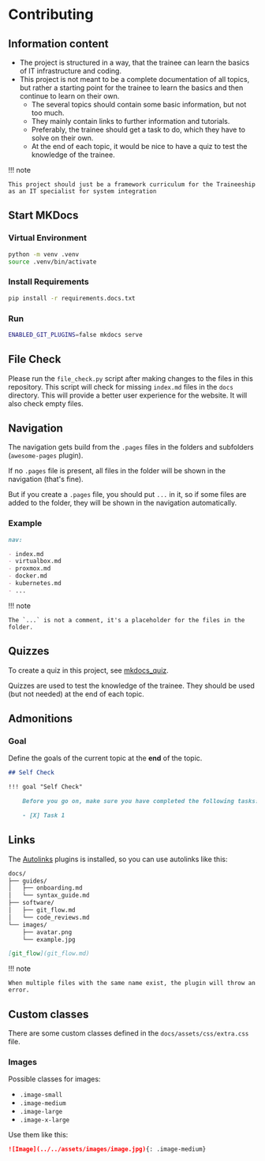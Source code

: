 # Contributing

## Information content

- The project is structured in a way, that the trainee can learn the basics of IT infrastructure and coding.
- This project is not meant to be a complete documentation of all topics, but rather a starting point for the trainee to learn the basics and then continue to learn on their own.
  - The several topics should contain some basic information, but not too much.
  - They mainly contain links to further information and tutorials.
  - Preferably, the trainee should get a task to do, which they have to solve on their own.
  - At the end of each topic, it would be nice to have a quiz to test the knowledge of the trainee.

!!! note

    This project should just be a framework curriculum for the Traineeship as an IT specialist for system integration

## Start MKDocs

### Virtual Environment

```bash
python -m venv .venv
source .venv/bin/activate
```

### Install Requirements

```bash
pip install -r requirements.docs.txt
```

### Run

```bash
ENABLED_GIT_PLUGINS=false mkdocs serve
```

## File Check

Please run the `file_check.py` script after making changes to the files in this repository. This script will check for missing `index.md` files in the `docs` directory. This will provide a better user experience for the website.
It will also check empty files.

## Navigation

The navigation gets build from the `.pages` files in the folders and subfolders (`awesome-pages` plugin).

If no `.pages` file is present, all files in the folder will be shown in the navigation (that's fine).

But if you create a `.pages` file, you should put `...` in it, so if some files are added to the folder, they will be shown in the navigation automatically.

### Example

```markdown
nav:

- index.md
- virtualbox.md
- proxmox.md
- docker.md
- kubernetes.md
- ...
```

!!! note

    The `...` is not a comment, it's a placeholder for the files in the folder.

## Quizzes

To create a quiz in this project, see [mkdocs_quiz](https://github.com/skyface753/mkdocs-quiz).

Quizzes are used to test the knowledge of the trainee. They should be used (but not needed) at the end of each topic.

## Admonitions

### Goal

Define the goals of the current topic at the **end** of the topic.

```markdown
## Self Check

!!! goal "Self Check"

    Before you go on, make sure you have completed the following tasks:

    - [X] Task 1
```

## Links

The [Autolinks](https://github.com/zachhannum/mkdocs-autolinks-plugin) plugins is installed, so you can use autolinks like this:

```bash
docs/
├── guides/
│   ├── onboarding.md
│   └── syntax_guide.md
├── software/
│   ├── git_flow.md
│   └── code_reviews.md
└── images/
    ├── avatar.png
    └── example.jpg
```

```markdown
[git_flow](git_flow.md)
```

!!! note

    When multiple files with the same name exist, the plugin will throw an error.

## Custom classes

There are some custom classes defined in the `docs/assets/css/extra.css` file.

### Images

Possible classes for images:

- `.image-small`
- `.image-medium`
- `.image-large`
- `.image-x-large`

Use them like this:

```markdown
![Image](../../assets/images/image.jpg){: .image-medium}
```
